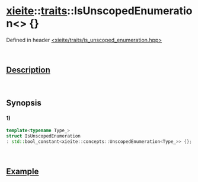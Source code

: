 # [xieite](../../xieite.md)\:\:[traits](../../traits.md)\:\:IsUnscopedEnumeration\<\> \{\}
Defined in header [<xieite/traits/is_unscoped_enumeration.hpp>](../../../include/xieite/traits/is_unscoped_enumeration.hpp)

&nbsp;

## [Description](../concepts/unscoped_enumeration.md#Description)

&nbsp;

## Synopsis
#### 1)
```cpp
template<typename Type_>
struct IsUnscopedEnumeration
: std::bool_constant<xieite::concepts::UnscopedEnumeration<Type_>> {};
```

&nbsp;

## [Example](../concepts/unscoped_enumeration.md#Example)
